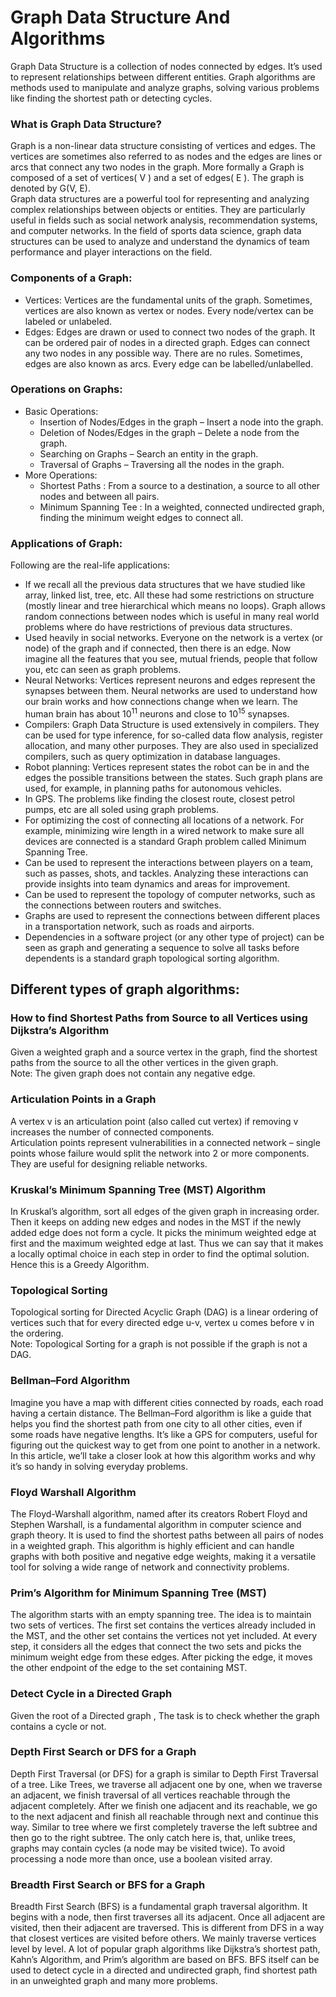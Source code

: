 <h1>Graph Data Structure And Algorithms</h1>
Graph Data Structure is a collection of nodes connected by edges. It’s used to represent relationships between different entities. Graph algorithms are methods used to manipulate and analyze graphs, solving various problems like finding the shortest path or detecting cycles.
<h3>What is Graph Data Structure?</h3>
Graph is a non-linear data structure consisting of vertices and edges. The vertices are sometimes also referred to as nodes and the edges are lines or arcs that connect any two nodes in the graph. More formally a Graph is composed of a set of vertices( V ) and a set of edges( E ). The graph is denoted by G(V, E).<br>
Graph data structures are a powerful tool for representing and analyzing complex relationships between objects or entities. They are particularly useful in fields such as social network analysis, recommendation systems, and computer networks. In the field of sports data science, graph data structures can be used to analyze and understand the dynamics of team performance and player interactions on the field.
<h3>Components of a Graph:</h3><ul>
<li>Vertices: Vertices are the fundamental units of the graph. Sometimes, vertices are also known as vertex or nodes. Every node/vertex can be labeled or unlabeled.</li>
<li>Edges: Edges are drawn or used to connect two nodes of the graph. It can be ordered pair of nodes in a directed graph. Edges can connect any two nodes in any possible way. There are no rules. Sometimes, edges are also known as arcs. Every edge can be labelled/unlabelled.</li></ul>
<h3>Operations on Graphs:</h3><ul>
<li>Basic Operations:<ul>
<li>Insertion of Nodes/Edges in the graph – Insert a node into the graph.</li>
<li>Deletion of Nodes/Edges in the graph – Delete a node from the graph.</li>
<li>Searching on Graphs – Search an entity in the graph.</li>
<li>Traversal of Graphs – Traversing all the nodes in the graph.</li></ul></li>
<li>More Operations:<ul>
<li>Shortest Paths : From a source to a destination, a source to all other nodes and between all pairs.</li>
<li>Minimum Spanning Tee : In a weighted, connected undirected graph, finding the minimum weight edges to connect all.</li></ul></li></ul>
<h3>Applications of Graph:</h3>
Following are the real-life applications:<ul>
<li>If we recall all the previous data structures that we have studied like array, linked list, tree, etc. All these had some restrictions on structure (mostly linear and tree hierarchical which means no loops). Graph allows random connections between nodes which is useful in many real world problems where do have restrictions of previous data structures. </li>
<li>Used heavily in social networks. Everyone on the network is a vertex (or node) of the graph and if connected, then there is an edge. Now imagine all the features that you see, mutual friends, people that follow you, etc can seen as graph problems.</li>
<li>Neural Networks: Vertices represent neurons and edges represent the synapses between them. Neural networks are used to understand how our brain works and how connections change when we learn. The human brain has about 10<sup>11</sup> neurons and close to 10<sup>15</sup> synapses.</li>
<li>Compilers: Graph Data Structure is used extensively in compilers. They can be used for type inference, for so-called data flow analysis, register allocation, and many other purposes. They are also used in specialized compilers, such as query optimization in database languages.</li>
<li>Robot planning: Vertices represent states the robot can be in and the edges the possible transitions between the states. Such graph plans are used, for example, in planning paths for autonomous vehicles.</li>
<li>In GPS. The problems like finding the closest route, closest petrol pumps, etc are all soled using graph problems.</li>
<li>For optimizing the cost of connecting all locations of a network. For example, minimizing wire length in a wired network to make sure all devices are connected is a standard Graph problem called Minimum Spanning Tree.</li>
<li>Can be used to represent the interactions between players on a team, such as passes, shots, and tackles. Analyzing these interactions can provide insights into team dynamics and areas for improvement.</li>
<li>Can be used to represent the topology of computer networks, such as the connections between routers and switches.</li>
<li>Graphs are used to represent the connections between different places in a transportation network, such as roads and airports.</li>
<li>Dependencies in a software project (or any other type of project) can be seen as graph and generating a sequence to solve all tasks before dependents is a standard graph topological sorting algorithm.</li></ul>
<h2>Different types of graph algorithms:</h2>
<h3>How to find Shortest Paths from Source to all Vertices using Dijkstra’s Algorithm</h3><p>Given a weighted graph and a source vertex in the graph, find the shortest paths from the source to all the other vertices in the given graph.<br> Note: The given graph does not contain any negative edge.</p>
<h3>Articulation Points in a Graph</h3><p>A vertex v is an articulation point (also called cut vertex) if removing v increases the number of connected components.<br>Articulation points represent vulnerabilities in a connected network – single points whose failure would split the network into 2 or more components. They are useful for designing reliable networks.</p>
<h3>Kruskal’s Minimum Spanning Tree (MST) Algorithm</h3><p>In Kruskal’s algorithm, sort all edges of the given graph in increasing order. Then it keeps on adding new edges and nodes in the MST if the newly added edge does not form a cycle. It picks the minimum weighted edge at first and the maximum weighted edge at last. Thus we can say that it makes a locally optimal choice in each step in order to find the optimal solution. Hence this is a Greedy Algorithm.</p>
<h3>Topological Sorting</h3><p>Topological sorting for Directed Acyclic Graph (DAG) is a linear ordering of vertices such that for every directed edge u-v, vertex u comes before v in the ordering.<br>Note: Topological Sorting for a graph is not possible if the graph is not a DAG.</p>
<h3>Bellman–Ford Algorithm</h3><p>Imagine you have a map with different cities connected by roads, each road having a certain distance. The Bellman–Ford algorithm is like a guide that helps you find the shortest path from one city to all other cities, even if some roads have negative lengths. It’s like a GPS for computers, useful for figuring out the quickest way to get from one point to another in a network. In this article, we’ll take a closer look at how this algorithm works and why it’s so handy in solving everyday problems.</p>
<h3>Floyd Warshall Algorithm</h3><p>The Floyd-Warshall algorithm, named after its creators Robert Floyd and Stephen Warshall, is a fundamental algorithm in computer science and graph theory. It is used to find the shortest paths between all pairs of nodes in a weighted graph. This algorithm is highly efficient and can handle graphs with both positive and negative edge weights, making it a versatile tool for solving a wide range of network and connectivity problems.</p>
<h3>Prim’s Algorithm for Minimum Spanning Tree (MST)</h3><p>The algorithm starts with an empty spanning tree. The idea is to maintain two sets of vertices. The first set contains the vertices already included in the MST, and the other set contains the vertices not yet included. At every step, it considers all the edges that connect the two sets and picks the minimum weight edge from these edges. After picking the edge, it moves the other endpoint of the edge to the set containing MST. </p>
<h3>Detect Cycle in a Directed Graph</h3><p>Given the root of a Directed graph , The task is to check whether the graph contains a cycle or not.</p>
<h3>Depth First Search or DFS for a Graph</h3><p>Depth First Traversal (or DFS) for a graph is similar to Depth First Traversal of a tree. Like Trees, we traverse all adjacent one by one, when we traverse an adjacent, we finish traversal of all vertices reachable through the adjacent completely. After we finish one adjacent and its reachable, we go to the next adjacent and finish all reachable through next and continue this way. Similar to tree where we first completely traverse the left subtree and then go to the right subtree. The only catch here is, that, unlike trees, graphs may contain cycles (a node may be visited twice). To avoid processing a node more than once, use a boolean visited array.</p>
<h3>Breadth First Search or BFS for a Graph</h3><p>Breadth First Search (BFS) is a fundamental graph traversal algorithm. It begins with a node, then first traverses all its adjacent. Once all adjacent are visited, then their adjacent are traversed. This is different from DFS in a way that closest vertices are visited before others. We mainly traverse vertices level by level. A lot of popular graph algorithms like Dijkstra’s shortest path, Kahn’s Algorithm, and Prim’s algorithm are based on BFS. BFS itself can be used to detect cycle in a directed and undirected graph, find shortest path in an unweighted graph and many more problems.</p>